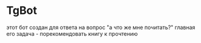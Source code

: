 # TgBot
этот бот создан для ответа на вопрос "а что же мне почитать?"
главная его задача -  порекомендовать книгу к прочтению

